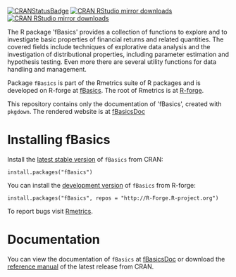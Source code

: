 <!-- badges: start -->
[![CRANStatusBadge](http://www.r-pkg.org/badges/version/fBasics)](https://cran.r-project.org/package=fBasics)
[![CRAN RStudio mirror downloads](https://cranlogs.r-pkg.org/badges/fBasics)](https://www.r-pkg.org/pkg/fBasics)
[![CRAN RStudio mirror downloads](https://cranlogs.r-pkg.org/badges/grand-total/fBasics?color=blue)](https://r-pkg.org/pkg/fBasics)
<!-- badges: end -->


The R package 'fBasics' provides a collection of functions to explore and to
investigate basic properties of financial returns and related quantities.  The
covered fields include techniques of explorative data analysis and the
investigation of distributional properties, including parameter estimation and
hypothesis testing. Even more there are several utility functions for data
handling and management.

Package `fBasics` is part of the Rmetrics suite of R packages and is developed on R-forge at
[fBasics](https://r-forge.r-project.org/scm/viewvc.php/pkg/fBasics/?root=rmetrics).
The root of Rmetrics is at [R-forge](https://r-forge.r-project.org/projects/rmetrics).


This repository contains only the documentation of 'fBasics', created with `pkgdown`.
The rendered website is at [fBasicsDoc](https://geobosh.github.io/fBasicsDoc/)


# Installing fBasics


Install the [latest stable version](https://cran.r-project.org/package=fBasics) of
`fBasics` from CRAN:

    install.packages("fBasics")


You can install the
[development version](https://r-forge.r-project.org/scm/viewvc.php/pkg/fBasics/?root=rmetrics)
of `fBasics` from R-forge:

    install.packages("fBasics", repos = "http://R-Forge.R-project.org")

To report bugs visit [Rmetrics](https://r-forge.r-project.org/projects/rmetrics/).

# Documentation

You can view the documentation of `fBasics` at
[fBasicsDoc](https://geobosh.github.io/fBasicsDoc/)
or download the
[reference manual](https://cran.r-project.org/package=fBasics/fBasics.pdf)
of the latest release from CRAN.
